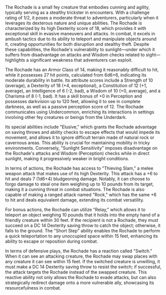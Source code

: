 The Rochade is a small fey creature that embodies cunning and agility, typically serving as a stealthy trickster in encounters. With a challenge rating of 1/2, it poses a moderate threat to adventurers, particularly when it leverages its dexterous nature and unique abilities. The Rochade is characterized by its high Dexterity score of 18, which provides it with exceptional skill in evasive maneuvers and attacks. In combat, it excels in ambush tactics due to its ability to teleport and manipulate objects around it, creating opportunities for both disruption and stealthy theft. Despite these capabilities, the Rochade's vulnerability to sunlight—under which it suffers from disadvantage on attacks and Wisdom checks related to sight—highlights a significant weakness that adventurers can exploit. 

The Rochade has an Armor Class of 14, making it reasonably difficult to hit, while it possesses 27 hit points, calculated from 6d6+6, indicating its moderate durability in battle. Its attribute scores include a Strength of 10 (average), a Dexterity of 18 (+4, exceptional), a Constitution of 12 (+1, average), an Intelligence of 6 (-2, bad), a Wisdom of 10 (+0, average), and a Charisma of 8 (-1, bad). It has a skill bonus of +0 in Perception and possesses darkvision up to 120 feet, allowing it to see in complete darkness, as well as a passive perception score of 12. The Rochade communicates using Undercommon, enriching its interactions in settings involving other fey creatures or beings from the Underdark.

Its special abilities include "Elusive," which grants the Rochade advantage on saving throws and ability checks to escape effects that would impede its movement, and allows it to ignore difficult terrain made of natural rock or cavernous areas. This ability is crucial for maintaining mobility in tricky environments. Conversely, "Sunlight Sensitivity" imposes disadvantage on the Rochade's attacks and Wisdom (Perception) checks while in direct sunlight, making it progressively weaker in bright conditions.

In terms of actions, the Rochade has access to "Thieving Slam," a melee weapon attack that makes use of its high Dexterity. This attack has a +6 to hit and deals 7 (1d6+4) bludgeoning damage. Notably, it can choose to forgo damage to steal one item weighing up to 10 pounds from its target, making it a cunning threat in combat situations. The Rochade is also capable of making a ranged attack named "Rock," which has the same +6 to hit and deals equivalent damage, extending its combat versatility.

For bonus actions, the Rochade can utilize "Relay," which allows it to teleport an object weighing 10 pounds that it holds into the empty hand of a friendly creature within 30 feet. If the recipient is not a Rochade, they must succeed on a DC 14 Dexterity saving throw to catch the object; otherwise, it falls to the ground. The "Short Step" ability enables the Rochade to perform a quick teleportation to any unoccupied space within 15 feet, enhancing its ability to escape or reposition during combat.

In terms of defensive plays, the Rochade has a reaction called "Switch." When it can see an attacking creature, the Rochade may swap places with any creature it can see within 15 feet. If the switched creature is unwilling, it must make a DC 14 Dexterity saving throw to resist the switch; if successful, the attack targets the Rochade instead of the swapped creature. This reactive ability not only allows the Rochade to evade attacks, but can also strategically redirect damage onto a more vulnerable ally, showcasing its resourcefulness in combat.